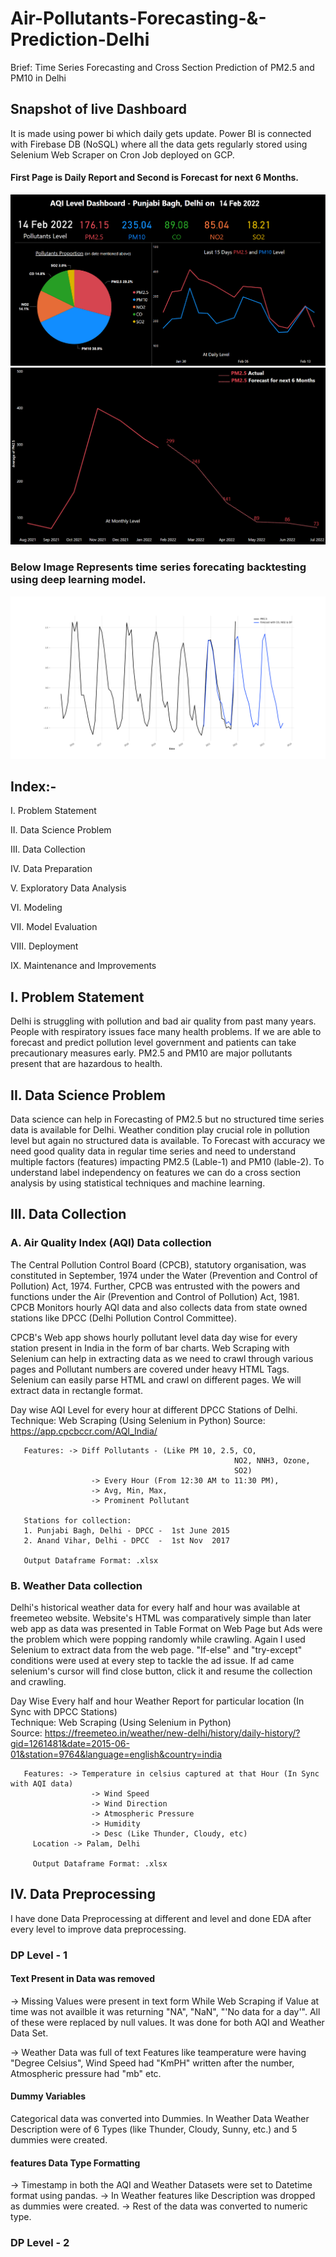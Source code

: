 # Air-Pollutants-Forecasting-&-Prediction-Delhi
Brief: Time Series Forecasting and Cross Section Prediction of PM2.5 and PM10 in Delhi

## Snapshot of live Dashboard 
It is made using power bi which daily gets update. Power BI is connected with Firebase DB (NoSQL) where all the data gets regularly stored using Selenium Web Scraper on Cron Job deployed on GCP. 
#### First Page is Daily Report and Second is Forecast for next 6 Months.
![Dashboard plot](https://raw.githubusercontent.com/Jaspreet1711/Air-Pollutant-Prediction-Delhi/main/6.%20Deployment/Dashboard_PowerBI/Daily_Dashboard.PNG)
![Dash_Fore plot](https://raw.githubusercontent.com/Jaspreet1711/Air-Pollutant-Prediction-Delhi/main/6.%20Deployment/Dashboard_PowerBI/Forecast_PM2.5.PNG)

### Below Image Represents time series forecating backtesting using deep learning model.
![TS plot](https://github.com/Jaspreet1711/Air-Pollutant-Prediction-Delhi/blob/main/5.%20Model%20Evaluation/Time_Series_PM2.5/TransdormerModel_Results_Monthly_Viz.png)


## Index:-

I. Problem Statement

II. Data Science Problem

III. Data Collection

IV. Data Preparation

V. Exploratory Data Analysis

VI. Modeling

VII. Model Evaluation

VIII. Deployment

IX. Maintenance and Improvements


## I. Problem Statement
Delhi is struggling with pollution and bad air quality from past many years. People with respiratory issues face many health problems. If we are able to forecast and predict pollution level government and patients can take precautionary measures early. PM2.5 and PM10 are major pollutants present that are hazardous to health.

## II. Data Science Problem
Data science can help in Forecasting of PM2.5 but no structured time series data is available for Delhi. Weather condition play crucial role in pollution level but again no structured data is available. To Forecast with accuracy we need good quality data in regular time series and need to understand multiple factors (features) impacting PM2.5 (Lable-1) and PM10 (lable-2). To understand label independency on features we can do a cross section analysis by using statistical techniques and machine learning.   

## III. Data Collection

### A. Air Quality Index (AQI) Data collection
   
The Central Pollution Control Board (CPCB), statutory organisation, was constituted in September, 1974 under the Water (Prevention and Control of Pollution) Act, 1974. Further, CPCB was entrusted with the powers and functions under the Air (Prevention and Control of Pollution) Act, 1981. CPCB Monitors hourly AQI data and also collects data from state owned stations like DPCC (Delhi Pollution Control Committee). 

CPCB's Web app shows hourly pollutant level data day wise for every station present in India in the form of bar charts. Web Scraping with Selenium can help in extracting data as we need to crawl through various pages and Pollutant numbers are covered under heavy HTML Tags. Selenium can easily parse HTML and crawl on different pages. We will extract data in rectangle format.
   
   Day wise AQI Level for every hour at different DPCC Stations of Delhi.   
   Technique: Web Scraping (Using Selenium in Python)
   Source: https://app.cpcbccr.com/AQI_India/
       
       Features: -> Diff Pollutants - (Like PM 10, 2.5, CO, 
                                                      NO2, NNH3, Ozone, 
                                                      SO2)
                      -> Every Hour (From 12:30 AM to 11:30 PM), 
                      -> Avg, Min, Max, 
                      -> Prominent Pollutant
                       
       Stations for collection:                                     
       1. Punjabi Bagh, Delhi - DPCC -  1st June 2015
       2. Anand Vihar, Delhi - DPCC  -  1st Nov  2017
       
       Output Dataframe Format: .xlsx
      
  
### B. Weather Data collection

Delhi's historical weather data for every half and hour was available at freemeteo website. Website's HTML was comparatively simple than later web app as data was presented in Table Format on Web Page but Ads were the problem which were popping randomly while crawling. Again I used Selenium to extract data from the web page. "If-else" and "try-except" conditions were used at every step to tackle the ad issue. If ad came selenium's cursor will find close button, click it and resume the collection and crawling. 

   Day Wise Every half and hour Weather Report for particular location (In Sync with DPCC Stations)     
   Technique: Web Scraping (Using Selenium in Python)       
   Source: https://freemeteo.in/weather/new-delhi/history/daily-history/?gid=1261481&date=2015-06-01&station=9764&language=english&country=india
       
       Features: -> Temperature in celsius captured at that Hour (In Sync with AQI data)
                      -> Wind Speed
                      -> Wind Direction 
                      -> Atmospheric Pressure
                      -> Humidity
                      -> Desc (Like Thunder, Cloudy, etc)
         Location -> Palam, Delhi
         
         Output Dataframe Format: .xlsx

## IV. Data Preprocessing

I have done Data Preprocessing at different and level and done EDA after every level to improve data preprocessing.

### DP Level - 1 

#### Text Present in Data was removed
-> Missing Values were present in text form
While Web Scraping if Value at time was not availble it was returning "NA", "NaN", "'No data for a day'". All of these were replaced by null values.
It was done for both AQI and Weather Data Set.

-> Weather Data was full of text
Features like teamperature were having "Degree Celsius", Wind Speed had "KmPH" written after the number, Atmospheric pressure had "mb" etc. 

#### Dummy Variables 
Categorical data was converted into Dummies. In Weather Data Weather Description were of 6 Types (like Thunder, Cloudy, Sunny, etc.) and 5 dummies were created. 

#### features Data Type Formatting
-> Timestamp in both the AQI and Weather Datasets were set to Datetime format using pandas.
-> In Weather features like Description was dropped as dummies were created.
-> Rest of the data was converted to numeric type.

### DP Level - 2





